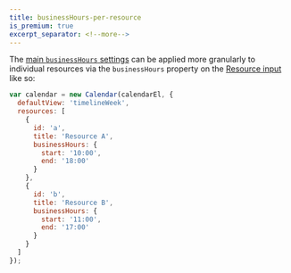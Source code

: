 ```yaml
---
title: businessHours-per-resource
is_premium: true
excerpt_separator: <!--more-->
---
```


The [main `businessHours` settings](businessHours) can be applied more granularly to individual resources via the `businessHours` property on the [Resource input](resource-parsing)<!--more--> like so:

```js
var calendar = new Calendar(calendarEl, {
  defaultView: 'timelineWeek',
  resources: [
    {
      id: 'a',
      title: 'Resource A',
      businessHours: {
        start: '10:00',
        end: '18:00'
      }
    },
    {
      id: 'b',
      title: 'Resource B',
      businessHours: {
        start: '11:00',
        end: '17:00'
      }
    }
  ]
});
```

